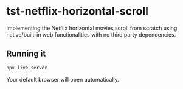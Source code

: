 # tst-netflix-horizontal-scroll
Implementing the Netflix horizontal movies scroll from scratch using native/built-in web functionalities with no third party dependencies.

## Running it

```sh
npx live-server
```

Your default browser will open automatically.

